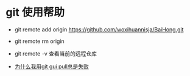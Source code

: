 # git 使用帮助

- git remote add origin https://github.com/woxihuannisja/BaiHong.git

- git remote rm origin

- git remote -v 查看当前的远程仓库

- [为什么我用git gui pull总是失败](http://www.oschina.net/question/780536_121856)
